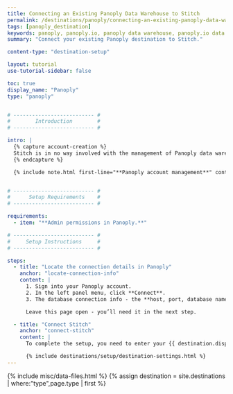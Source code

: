 ```yaml
---
title: Connecting an Existing Panoply Data Warehouse to Stitch
permalink: /destinations/panoply/connecting-an-existing-panoply-data-warehouse-to-stitch
tags: [panoply_destination]
keywords: panoply, panoply.io, panoply data warehouse, panoply.io data warehouse etl to redshift, redshift etl, panoply etl
summary: "Connect your existing Panoply destination to Stitch."

content-type: "destination-setup"

layout: tutorial
use-tutorial-sidebar: false

toc: true
display_name: "Panoply"
type: "panoply"


# -------------------------- #
#        Introduction        #
# -------------------------- #

intro: |
  {% capture account-creation %}
  Stitch is in no way involved with the management of Panoply data warehouses. If you have billing questions or need help regarding your Panoply destination, [reach out to Panoply]({{ destination.main-site }}){:target="new"}.
  {% endcapture %}

  {% include note.html first-line="**Panoply account management**" content=account-creation %}


# -------------------------- #
#      Setup Requirements    #
# -------------------------- #

requirements:
  - item: "**Admin permissions in Panoply.**"

# -------------------------- #
#     Setup Instructions     #
# -------------------------- #

steps:
  - title: "Locate the connection details in Panoply"
    anchor: "locate-connection-info"
    content: |
      1. Sign into your Panoply account.
      2. In the left panel menu, click **Connect**.
      3. The database connection info - the **host, port, database name**, and **username** - will display.

      Leave this page open - you’ll need it in the next step.

  - title: "Connect Stitch"
    anchor: "connect-stitch"
    content: |
      To complete the setup, you need to enter your {{ destination.display_name }} connection details into the {{ app.page-names.dw-settings }} page in Stitch.

      {% include destinations/setup/destination-settings.html %}
---
```

{% include misc/data-files.html %}
{% assign destination = site.destinations | where:"type",page.type | first %}